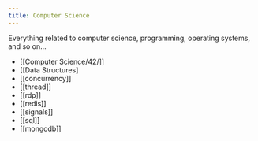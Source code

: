 ```yaml
---
title: Computer Science
---
```


Everything related to computer science, programming, operating systems, and so on...

- [[Computer Science/42/]]
- [[Data Structures]
- [[concurrency]]
- [[thread]]
- [[rdp]]
- [[redis]]
- [[signals]]
- [[sql]]
- [[mongodb]]
